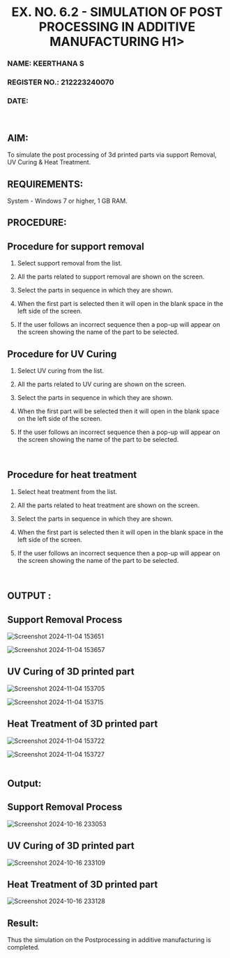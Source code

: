 <H1 ALIGN =CENTER>EX. NO. 6.2 - SIMULATION OF POST PROCESSING IN ADDITIVE MANUFACTURING H1>
<H3>NAME: KEERTHANA S</H3>
<H3>REGISTER NO.: 212223240070</H3>
<H3>DATE:</H3>
<br>
  
## AIM: 
 To simulate the post processing of 3d printed parts via support Removal, UV Curing & Heat Treatment.
<br>

## REQUIREMENTS:
 System - Windows 7 or higher, 1 GB RAM.
<br>

## PROCEDURE:

## Procedure for support removal
 1.	Select support removal from the list.

 2.	All the parts related to support removal are shown on the screen.

 3.	Select the parts in sequence in which they are shown.

 4.	When the first part is selected then it will open in the blank space in the left side of the screen.

 5.	If the user follows an incorrect sequence then a pop-up will appear on the screen showing the name of the part to be selected.

## Procedure for UV Curing
 1.	Select UV curing from the list.

 2.	All the parts related to UV curing are shown on the screen.

 3.	Select the parts in sequence in which they are shown.

 4.	When the first part will be selected then it will open in the blank space on the left side of the screen.

 5.	If the user follows an incorrect sequence then a pop-up will appear on the screen showing the name of the part to be selected.
<br>

## Procedure for heat treatment
 1.	Select heat treatment from the list.

 2.	All the parts related to heat treatment are shown on the screen.

 3.	Select the parts in sequence in which they are shown.

 4.	When the first part is selected then it will open in the blank space in the left side of the screen.

 5.	If the user follows an incorrect sequence then a pop-up will appear on the screen showing the name of the part to be selected.
<br>

## OUTPUT :

## Support Removal Process
![Screenshot 2024-11-04 153651](https://github.com/user-attachments/assets/7720790b-b116-4413-8f93-82a03115a232)

![Screenshot 2024-11-04 153657](https://github.com/user-attachments/assets/723040e8-a5a3-4a09-9ea7-37383fe6d62f)

## UV Curing of 3D printed part

![Screenshot 2024-11-04 153705](https://github.com/user-attachments/assets/ea176a71-3952-4008-9b52-b140a5a4d8ca)

![Screenshot 2024-11-04 153715](https://github.com/user-attachments/assets/f0643907-e007-48de-97b9-6105b66c4055)


## Heat Treatment of 3D printed part
![Screenshot 2024-11-04 153722](https://github.com/user-attachments/assets/59b272e0-75d7-4f9e-99dd-9f7b613d42c7)


![Screenshot 2024-11-04 153727](https://github.com/user-attachments/assets/2a67aabe-c7e5-4569-a90f-ff75ed57925f)
<br>
<br>

## Output:

## Support Removal Process
![Screenshot 2024-10-16 233053](https://github.com/user-attachments/assets/f0245de4-ea95-4d9d-a8f4-d6a78c6f8bff)

## UV Curing of 3D printed part
![Screenshot 2024-10-16 233109](https://github.com/user-attachments/assets/3d049812-adc3-4de8-8f51-08d4616fa28c)

## Heat Treatment of 3D printed part
![Screenshot 2024-10-16 233128](https://github.com/user-attachments/assets/26a71855-fe45-4703-be18-758e58f579f5)
<br>

## Result: 
 Thus the simulation on the Postprocessing in additive manufacturing is completed.
